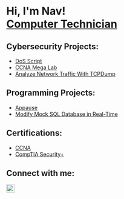 <h1>Hi, I'm Nav! <br/><a href="https://www.linkedin.com/in/navjitbernal/">Computer Technician</a>

<h2>Cybersecurity Projects:</h2>

- [DoS Script](https://github.com/NavBernal/DoS-Script)
- [CCNA Mega Lab](https://github.com/NavBernal/CCNA-Mega-Lab)
- [Analyze Network Traffic With TCPDump](https://github.com/NavBernal/AnalyzeNetworkTrafficWithTCPDump)

<h2>Programming Projects:</h2>

- [Appause](https://github.com/BaconToasts/Appause)
- [Modify Mock SQL Database in Real-Time](https://github.com/abHam87/CSC-174-Final-Project)

<h2>Certifications:</h2>

- [CCNA](https://www.credly.com/badges/7e823aab-54c1-4e82-b6e5-c363e8550b8c/public_url)
- [CompTIA Security+](https://www.credly.com/badges/a1f64790-ddbc-478a-a4e7-d2476c580917/public_url)

<h2>Connect with me:</h2>

[<img align="left" alt="JoshMadakor | LinkedIn" width="22px" src="https://cdn.jsdelivr.net/npm/simple-icons@v3/icons/linkedin.svg" />][linkedin]

[linkedin]: https://linkedin.com/in/navjitbernal
